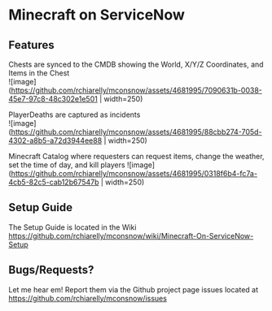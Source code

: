 # Minecraft on ServiceNow

## Features
Chests are synced to the CMDB showing the World, X/Y/Z Coordinates, and Items in the Chest  
![image](https://github.com/rchiarelly/mconsnow/assets/4681995/7090631b-0038-45e7-97c8-48c302e1e501 | width=250)

PlayerDeaths are captured as incidents  
![image](https://github.com/rchiarelly/mconsnow/assets/4681995/88cbb274-705d-4302-a8b5-a72d3944ee88 | width=250)

Minecraft Catalog where requesters can request items, change the weather, set the time of day, and kill players
![image](https://github.com/rchiarelly/mconsnow/assets/4681995/0318f6b4-fc7a-4cb5-82c5-cab12b67547b | width=250)


## Setup Guide
The Setup Guide is located in the Wiki https://github.com/rchiarelly/mconsnow/wiki/Minecraft-On-ServiceNow-Setup

## Bugs/Requests?
Let me hear em! Report them via the Github project page issues located at https://github.com/rchiarelly/mconsnow/issues
